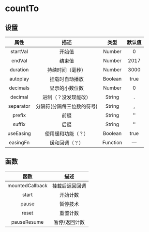 # countTo

## 设置

|   属性    |            描述            |   类型   | 默认值 |
| :-------: | :------------------------: | :------: | :----: |
| startVal  |           开始值           |  Number  |   0    |
|  endVal   |           结束值           |  Number  |  2017  |
| duration  |      持续时间（毫秒）      |  Number  |  3000  |
| autoplay  |       挂载时自动播放       | Boolean  |  true  |
| decimals  |       显示的小数位数       |  Number  |   0    |
|  decimal  |    进制（？没发现能改）    |  String  |   .    |
| separator | 分隔符(分隔每三位数的符号) |  String  |   ,    |
|  prefix   |            前缀            |  String  |   ''   |
|  suffix   |            后缀            |  String  |   ''   |
| useEasing |     使用缓和功能（？）     | Boolean  |  true  |
| easingFn  |       缓和回调（？）       | Function |   —    |

## 函数

|      函数       |      描述      |
| :-------------: | :------------: |
| mountedCallback | 挂载后返回回调 |
|      start      |    开始计数    |
|      pause      |    暂停技术    |
|      reset      |    重置计数    |
|   pauseResume   | 暂停/返回计数  |

